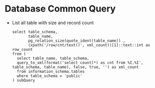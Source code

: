 # Database Common Query 
- List all table with size and record count 
	```
	select table_schema, 
	       table_name, 
	       pg_relation_size(quote_ident(table_name)) ,
	       (xpath('/row/cnt/text()', xml_count))[1]::text::int as row_count
	from (
	  select table_name, table_schema, 
	  query_to_xml(format('select count(*) as cnt from %I.%I', table_schema, table_name), false, true, '') as xml_count
	  from information_schema.tables
	  where table_schema = 'public'
	) subQuery
	```
	

